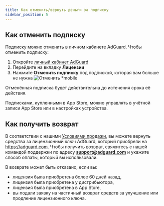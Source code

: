 ```yaml
---
title: Как отменить/вернуть деньги за подписку
sidebar_position: 5
---
```


## Как отменить подписку

Подписку можно отменить в личном кабинете AdGuard. Чтобы отменить подписку:

 1. Откройте [личный кабинет AdGuard](https://my.adguard.com/)
 2. Перейдите на вкладку **Лицензии**
 3. Нажмите **Отменить подписку** под подпиской, которая вам больше не нужна ![Отменить *mobile](https://cdn.adtidy.org/content/kb/ad_blocker/general/newaccount-cancel-sub.png)

 Отменённая подписка будет действительна до истечения срока её действия.

Подписками, купленными в App Store, можно управлять в учётной записи App Store или в настройках устройства.

## Как получить возврат

В соответствии с нашими [Условиями продажи](https://adguard.com/terms-of-sale.html), вы можете вернуть средства за лицензионный ключ AdGuard, который приобрели на https://adguard.com. Чтобы получить возврат, свяжитесь с нашей командой поддержки по адресу **support@adguard.com** и укажите способ оплаты, который вы использовали.

В возврате может быть отказано, если вы:

- лицензия была приобретена более 60 дней назад,
- лицензия была приобретена у дистрибьютора,
- лицензия была приобретена в App Store,
- вы подали заявку на частичный возврат средств за улучшение или продление лицензионного ключа.
